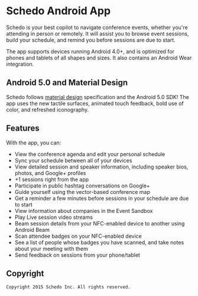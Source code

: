 Schedo Android App
======================

Schedo is your best copilot to navigate conference events, whether you're attending in person or remotely.
It will assist you to browse event sessions, build your schedule, and remind you before sessions are due to start.

The app supports devices running Android 4.0+, and is optimized for phones and tablets of all shapes
and sizes. It also contains an Android Wear integration.

<h2>Android 5.0 and Material Design</h2>

Schedo follows [material design](http://www.google.com/design/spec) specification and the Android 5.0 SDK! The app uses the new tactile surfaces, animated touch feedback, bold use of color, and refreshed iconography.


<h2>Features</h2>

With the app, you can:

- View the conference agenda and edit your personal schedule
- Sync your schedule between all of your devices
- View detailed session and speaker information,
  including speaker bios, photos, and Google+ profiles
- +1 sessions right from the app
- Participate in public hashtag conversations on Google+
- Guide yourself using the vector-based conference map
- Get a reminder a few minutes before sessions in your schedule are due to
  start
- View information about companies in the Event Sandbox
- Play Live session video streams
- Beam session details from your NFC-enabled device to another using Android Beam
- Scan attendee badges on your NFC-enabled device
- See a list of people whose badges you have scanned, and take notes about your meeting with them
- Send feedback on sessions from your phone/tablet


<h2>Copyright</h2>

    Copyright 2015 Schedo Inc. All rights reserved.

